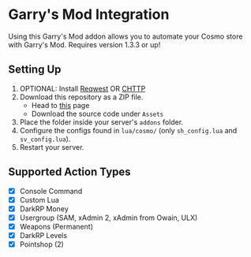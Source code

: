 # Garry's Mod Integration
Using this Garry's Mod addon allows you to automate your Cosmo store with Garry's Mod.
Requires version 1.3.3 or up!

## Setting Up
1. OPTIONAL: Install [Reqwest](https://github.com/WilliamVenner/gmsv_reqwest/releases/latest) OR [CHTTP](https://github.com/timschumi/gmod-chttp/releases/latest)
2. Download this repository as a ZIP file.
    - Head to [this](https://github.com/tbdscripts/cosmo-gmod/releases/latest) page
    - Download the source code under `Assets`
3. Place the folder inside your server's `addons` folder.
4. Configure the configs found in `lua/cosmo/` (only `sh_config.lua` and `sv_config.lua`).
5. Restart your server.

## Supported Action Types
- [x] Console Command
- [x] Custom Lua
- [x] DarkRP Money
- [x] Usergroup (SAM, xAdmin 2, xAdmin from Owain, ULX)
- [x] Weapons (Permanent)
- [x] DarkRP Levels 
- [x] Pointshop (2)
